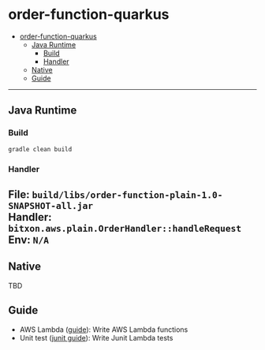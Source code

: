 # order-function-quarkus

<!-- TOC -->
* [order-function-quarkus](#order-function-quarkus)
  * [Java Runtime](#java-runtime)
    * [Build](#build)
    * [Handler](#handler)
  * [Native](#native)
  * [Guide](#guide)
<!-- TOC -->


---
## Java Runtime

### Build
```shell
gradle clean build
```

### Handler
File: `build/libs/order-function-plain-1.0-SNAPSHOT-all.jar`\
Handler: `bitxon.aws.plain.OrderHandler::handleRequest`
Env: `N/A`
---
## Native
 TBD

## Guide
- AWS Lambda ([guide](https://docs.aws.amazon.com/lambda/latest/dg/java-handler.html)): Write AWS Lambda functions
- Unit test ([junit guide](https://aws.amazon.com/blogs/opensource/testing-aws-lambda-functions-written-in-java/)): Write Junit Lambda tests